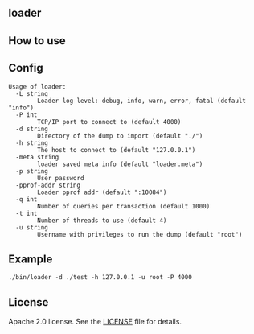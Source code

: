 ## loader

## How to use

## Config
```
Usage of loader:
  -L string
    	Loader log level: debug, info, warn, error, fatal (default "info")
  -P int
    	TCP/IP port to connect to (default 4000)
  -d string
    	Directory of the dump to import (default "./")
  -h string
    	The host to connect to (default "127.0.0.1")
  -meta string
    	loader saved meta info (default "loader.meta")
  -p string
    	User password
  -pprof-addr string
    	Loader pprof addr (default ":10084")
  -q int
    	Number of queries per transaction (default 1000)
  -t int
    	Number of threads to use (default 4)
  -u string
    	Username with privileges to run the dump (default "root")
```

## Example
```
./bin/loader -d ./test -h 127.0.0.1 -u root -P 4000
```

## License
Apache 2.0 license. See the [LICENSE](../LICENSE) file for details.
